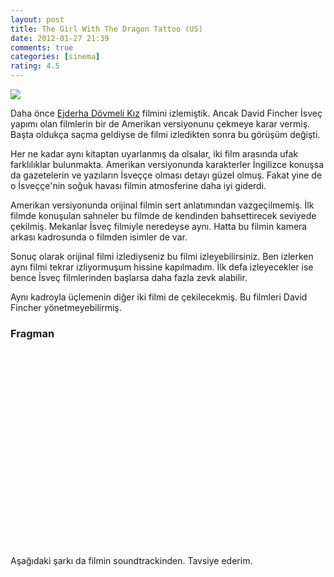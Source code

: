 ```yaml
---
layout: post
title: The Girl With The Dragon Tattoo (US)
date: 2012-01-27 21:39
comments: true
categories: [sinema]
rating: 4.5
---
```

<img class="left" src="http://onurbaykal.com/uploads/2012/01/Girl-With-the-Dragon-Tattoo.jpg"/>

Daha önce <a href="http://onurbaykal.com/2010/09/the-girl-with-the-dragon-tattoo/">Ejderha Dövmeli Kız</a> filmini izlemiştik. Ancak David Fincher İsveç yapımı olan filmlerin bir de Amerikan versiyonunu çekmeye karar vermiş. Başta oldukça saçma geldiyse de filmi izledikten sonra bu görüşüm değişti.

Her ne kadar aynı kitaptan uyarlanmış da olsalar, iki film arasında ufak farklılıklar bulunmakta. Amerikan versiyonunda karakterler İngilizce konuşsa da gazetelerin ve yazıların İsveççe olması detayı güzel olmuş. Fakat yine de o İsveççe'nin soğuk havası filmin atmosferine daha iyi giderdi.

Amerikan versiyonunda orijinal filmin sert anlatımından vazgeçilmemiş. İlk filmde konuşulan sahneler bu filmde de kendinden bahsettirecek seviyede çekilmiş. Mekanlar İsveç filmiyle neredeyse aynı. Hatta bu filmin kamera arkası kadrosunda o filmden isimler de var.

Sonuç olarak orijinal filmi izlediyseniz bu filmi izleyebilirsiniz. Ben izlerken aynı filmi tekrar izliyormuşum hissine kapılmadım. İlk defa izleyecekler ise bence İsveç filmlerinden başlarsa daha fazla zevk alabilir.

Aynı kadroyla üçlemenin diğer iki filmi de çekilecekmiş. Bu filmleri David Fincher yönetmeyebilirmiş.

<h3>Fragman</h3>

<object width="560" height="315"><param name="movie" value="http://www.youtube.com/v/WVLvMg62RPA?version=3&amp;hl=en_US&amp;rel=0"></param><param name="allowFullScreen" value="true"></param><param name="allowscriptaccess" value="always"></param><embed src="http://www.youtube.com/v/WVLvMg62RPA?version=3&amp;hl=en_US&amp;rel=0" type="application/x-shockwave-flash" width="560" height="315" allowscriptaccess="always" allowfullscreen="true"></embed></object>

Aşağıdaki şarkı da filmin soundtrackinden. Tavsiye ederim.

<object width="420" height="315"><param name="movie" value="http://www.youtube.com/v/fkP3urtYCkc?version=3&amp;hl=en_US&amp;rel=0"></param><param name="allowFullScreen" value="true"></param><param name="allowscriptaccess" value="always"></param><embed src="http://www.youtube.com/v/fkP3urtYCkc?version=3&amp;hl=en_US&amp;rel=0" type="application/x-shockwave-flash" width="420" height="315" allowscriptaccess="always" allowfullscreen="true"></embed></object>
